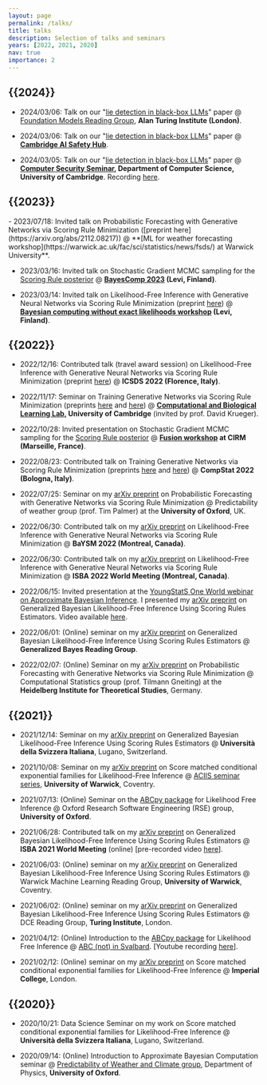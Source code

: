 ```yaml
---
layout: page
permalink: /talks/
title: talks
description: Selection of talks and seminars
years: [2022, 2021, 2020]
nav: true
importance: 2
---
```


<h2 class="year">{{2024}}</h2>

- 2024/03/06: Talk on our "[lie detection in black-box LLMs](https://arxiv.org/abs/2309.15840)" paper @ [Foundation Models Reading Group](https://github.com/alan-turing-institute/foundation-models-reading-group), **Alan Turing Institute (London)**.

- 2024/03/06: Talk on our "[lie detection in black-box LLMs](https://arxiv.org/abs/2309.15840)" paper @ **[Cambridge AI Safety Hub](https://www.cambridgeaisafety.org/)**.

- 2024/03/05: Talk on our "[lie detection in black-box LLMs](https://arxiv.org/abs/2309.15840)" paper @ **[Computer Security Seminar](https://www.cl.cam.ac.uk/research/security/seminars/), Department of Computer Science, University of Cambridge**. Recording [here](https://www.cl.cam.ac.uk/research/security/seminars/archive/video/2024-03-05-t212224.html).


<h2 class="year">{{2023}}</h2>
- 2023/07/18: Invited talk on Probabilistic Forecasting with Generative Networks via Scoring Rule Minimization ([preprint here](https://arxiv.org/abs/2112.08217)) @ **[ML for weather forecasting workshop](https://warwick.ac.uk/fac/sci/statistics/news/fsds/) at Warwick University**. 


- 2023/03/16: Invited talk on Stochastic Gradient MCMC sampling for the [Scoring Rule posterior](https://arxiv.org/abs/2104.03889) @ **[BayesComp 2023](https://bayescomp2023.com/) (Levi, Finland)**. 


- 2023/03/14: Invited talk on Likelihood-Free Inference with Generative Neural Networks via Scoring Rule Minimization (preprint [here](https://arxiv.org/abs/2205.15784)) @ **[Bayesian computing without exact likelihoods workshop](https://bayescomp-isba.github.io/SatelliteNoLikelihoods.html) (Levi, Finland)**. 


<h2 class="year">{{2022}}</h2>


- 2022/12/16: Contributed talk (travel award session) on Likelihood-Free Inference with Generative Neural Networks via Scoring Rule Minimization (preprint [here](https://arxiv.org/abs/2205.15784)) @ **ICSDS 2022 (Florence, Italy)**. 


- 2022/11/17: Seminar on Training Generative Networks via Scoring Rule Minimization (preprints [here](https://arxiv.org/abs/2112.08217) and [here](https://arxiv.org/abs/2205.15784)) @ **[Computational and Biological Learning Lab](https://www.cbl-cambridge.org/), University of Cambridge** (invited by prof. David Krueger). 


- 2022/10/28: Invited presentation on Stochastic Gradient MCMC sampling for the [Scoring Rule posterior](https://arxiv.org/abs/2104.03889) @ **[Fusion workshop](https://conferences.cirm-math.fr/2635.html) at CIRM (Marseille, France)**. 

- 2022/08/23: Contributed talk on Training Generative Networks via Scoring Rule Minimization (preprints [here](https://arxiv.org/abs/2112.08217) and [here](https://arxiv.org/abs/2205.15784)) @ **CompStat 2022 (Bologna, Italy)**. 

- 2022/07/25: Seminar on my [arXiv preprint](https://arxiv.org/abs/2112.08217) on Probabilistic Forecasting with Generative Networks via Scoring Rule Minimization @ Predictability of weather group (prof. Tim Palmer) at the **University of Oxford**, UK.



- 2022/06/30: Contributed talk on my [arXiv preprint](https://arxiv.org/abs/2205.15784) on Likelihood-Free Inference with Generative Neural Networks via Scoring Rule Minimization @ **BaYSM 2022 (Montreal, Canada)**. 

- 2022/06/30: Contributed talk on my [arXiv preprint](https://arxiv.org/abs/2205.15784) on Likelihood-Free Inference with Generative Neural Networks via Scoring Rule Minimization @ **ISBA 2022 World Meeting (Montreal, Canada)**. 


- 2022/06/15: Invited presentation at the [YoungStatS One World webinar on Approximate Bayesian Inference](https://youngstats.github.io/post/2022/02/08/recent-advances-in-approximate-bayesian-inference/). I presented my [arXiv preprint](https://arxiv.org/abs/2104.03889) on Generalized Bayesian Likelihood-Free Inference Using Scoring Rules Estimators. Video available [here](http://www.youtube.com/watch?v=Ee-qmAIwrxs).

- 2022/06/01: (Online) seminar on my [arXiv preprint](https://arxiv.org/abs/2104.03889) on Generalized Bayesian Likelihood-Free Inference Using Scoring Rules Estimators @ **Generalized Bayes Reading Group**.


- 2022/02/07: (Online) Seminar on my [arXiv preprint](https://arxiv.org/abs/2112.08217) on Probabilistic Forecasting with Generative Networks via Scoring Rule Minimization @ Computational Statistics group (prof. Tilmann Gneiting) at the **Heidelberg Institute for Theoretical Studies**, Germany.


<h2 class="year">{{2021}}</h2>

- 2021/12/14: Seminar on my [arXiv preprint](https://arxiv.org/abs/2104.03889) on Generalized Bayesian Likelihood-Free Inference Using Scoring Rules Estimators @ **Università della Svizzera Italiana**, Lugano, Switzerland.

- 2021/10/08: Seminar on my [arXiv preprint](https://arxiv.org/abs/2012.10903) on Score matched conditional exponential families
for Likelihood-Free Inference @ [ACIIS seminar series](https://warwick.ac.uk/fac/sci/statistics/news/algorithms-seminars/), **University of Warwick**, Coventry.

- 2021/07/13: (Online) Seminar on the [ABCpy package](https://github.com/eth-cscs/abcpy) for Likelihood Free Inference @ Oxford Research Software Engineering (RSE) group, **University of Oxford**.
  
- 2021/06/28: Contributed talk on my [arXiv preprint](https://arxiv.org/abs/2104.03889) on Generalized Bayesian Likelihood-Free Inference Using Scoring Rules Estimators @ **ISBA 2021 World Meeting** (online) [pre-recorded video [here](https://www.youtube.com/watch?v=mqlbVzTxgaQ)]. 

- 2021/06/03: (Online) seminar on my [arXiv preprint](https://arxiv.org/abs/2104.03889) on Generalized Bayesian Likelihood-Free Inference Using Scoring Rules Estimators @ Warwick Machine Learning Reading Group, **University of Warwick**, Coventry.

- 2021/06/02: (Online) seminar on my [arXiv preprint](https://arxiv.org/abs/2104.03889) on Generalized Bayesian Likelihood-Free Inference Using Scoring Rules Estimators @ DCE Reading Group, **Turing Institute**, London.

- 2021/04/12: (Online) Introduction to the [ABCpy package](https://github.com/eth-cscs/abcpy) for Likelihood Free Inference @ [ABC (not) in Svalbard](https://sites.google.com/view/abcinsvalbard/home). [Youtube recording [here](https://www.youtube.com/watch?v=cf2uNo0UEBs)].

- 2021/02/12: (Online) seminar on my [arXiv preprint](https://arxiv.org/abs/2012.10903) on Score matched conditional exponential families
for Likelihood-Free Inference @ **Imperial College**, London.
  

<h2 class="year">{{2020}}</h2>

- 2020/10/21: Data Science Seminar on my work on Score matched conditional exponential families
for Likelihood-Free Inference @ **Università della Svizzera Italiana**, Lugano, Switzerland.  
  
- 2020/09/14: (Online) Introduction to Approximate Bayesian Computation seminar @ [Predictability of Weather and Climate group](https://www2.physics.ox.ac.uk/research/predictability-of-weather-and-climate), Department of Physics, **University of Oxford**. 




